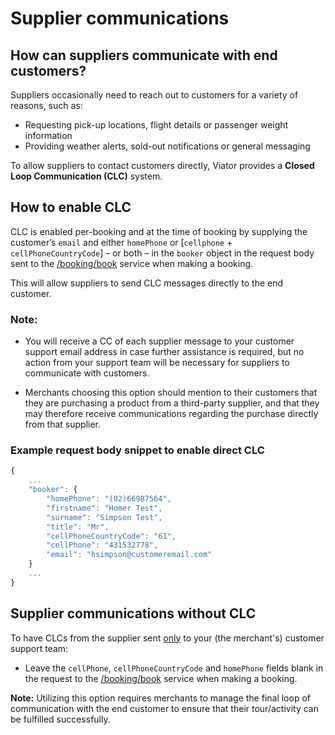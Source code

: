 # Supplier communications

## How can suppliers communicate with end customers?

Suppliers occasionally need to reach out to customers for a variety of reasons, such as:

* Requesting pick-up locations, flight details or passenger weight information
* Providing weather alerts, sold-out notifications or general messaging

To allow suppliers to contact customers directly, Viator provides a **Closed Loop Communication (CLC)** system. 

## How to enable CLC

CLC is enabled per-booking and at the time of booking by supplying the customer’s `email` and either `homePhone` or [`cellphone` + `cellPhoneCountryCode`] – or both – in the `booker` object in the request body sent to the [/booking/book](../../../../openapi/reference/operation/bookingBook) service when making a booking.

This will allow suppliers to send CLC messages directly to the end customer.

### Note:

* You will receive a CC of each supplier message to your customer support email address in case further assistance is required, but no action from your support team will be necessary for suppliers to communicate with customers.

* Merchants choosing this option should mention to their customers that they are purchasing a product from a third-party supplier, and that they may therefore receive communications regarding the purchase directly from that supplier. 

### Example request body snippet to enable direct CLC
```javascript
{
    ...
    "booker": {
        "homePhone": "(02)66987564",
        "firstname": "Homer Test",
        "surname": "Simpson Test",
        "title": "Mr",
        "cellPhoneCountryCode": "61",
        "cellPhone": "431532778",
        "email": "hsimpson@customeremail.com"
    }
    ...
}
```

## Supplier communications without CLC

To have CLCs from the supplier sent <u>only</u> to your (the merchant's) customer support team:

* Leave the `cellPhone`, `cellPhoneCountryCode` and `homePhone` fields blank in the request to the [/booking/book](../../../../openapi/reference/operation/bookingBook) service when making a booking.

**Note:** Utilizing this option requires merchants to manage the final loop of communication with the end customer to ensure that their tour/activity can be fulfilled successfully.